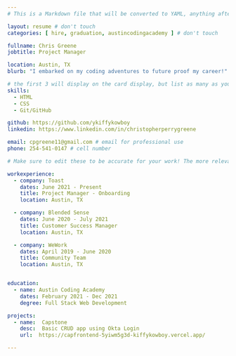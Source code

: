 ```yaml
---
# This is a Markdown file that will be converted to YAML, anything after a `#` is a comment and won't be read

layout: resume # don't touch
categories: [ hire, graduation, austincodingacademy ] # don't touch

fullname: Chris Greene 
jobtitle: Project Manager

location: Austin, TX
blurb: "I embarked on my coding adventures to future proof my career!" # tells us what your mission is, why you learned coding, or what makes you special

# the first 3 will display on the card display, but list as many as you want, they will be visible on your hire page
skills:
  - HTML
  - CSS
  - Git/GitHub

github: https://github.com/ykiffykowboy
linkedin: https://www.linkedin.com/in/christopherperrygreene

email: cpgreene11@gmail.com # email for professional use
phone: 254-541-0147 # cell number

# Make sure to edit these to be accurate for your work! The more relevant the better if the role was technical, don't feel like you need to put every job you've had.

workexperience:
  - company: Toast
    dates: June 2021 - Present
    title: Project Manager - Onboarding
    location: Austin, TX

  - company: Blended Sense
    dates: June 2020 - July 2021
    title: Customer Success Manager
    location: Austin, TX

  - company: WeWork
    dates: April 2019 - June 2020
    title: Community Team
    location: Austin, TX


education:
  - name: Austin Coding Academy
    dates: February 2021 - Dec 2021
    degree: Full Stack Web Development

projects:
  - name:  Capstone
    desc:  Basic CRUD app using Okta Login
    url:  https://capfrontend-5yiwm5g3d-kiffykowboy.vercel.app/

---
```

